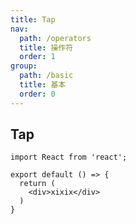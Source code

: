 ```yaml
---
title: Tap
nav:
  path: /operators
  title: 操作符
  order: 1
group:
  path: /basic
  title: 基本
  order: 0
---
```


## Tap

```tsx
import React from 'react';

export default () => {
  return (
    <div>xixix</div>
  )
}
```
